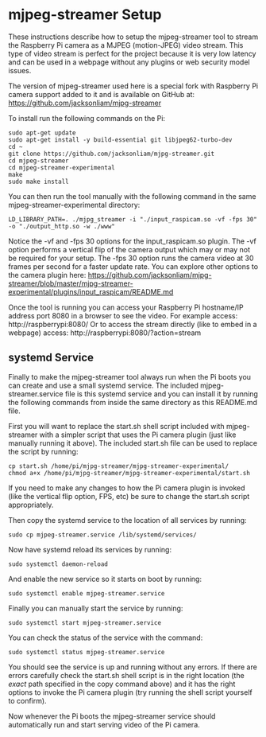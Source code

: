 # mjpeg-streamer Setup

These instructions describe how to setup the mjpeg-streamer tool to stream the
Raspberry Pi camera as a MJPEG (motion-JPEG) video stream.  This type of video
stream is perfect for the project because it is very low latency and can be
used in a webpage without any plugins or web security model issues.

The version of mjpeg-streamer used here is a special fork with Raspberry Pi
camera support added to it and is available on GitHub at: https://github.com/jacksonliam/mjpg-streamer

To install run the following commands on the Pi:

    sudo apt-get update
    sudo apt-get install -y build-essential git libjpeg62-turbo-dev
    cd ~
    git clone https://github.com/jacksonliam/mjpg-streamer.git
    cd mjpeg-streamer
    cd mjpeg-streamer-experimental
    make
    sudo make install

You can then run the tool manually with the following command in the same
mjpeg-streamer-experimental directory:

    LD_LIBRARY_PATH=. ./mjpg_streamer -i "./input_raspicam.so -vf -fps 30" -o "./output_http.so -w ./www"

Notice the -vf and -fps 30 options for the input_raspicam.so plugin.  The -vf
option performs a vertical flip of the camera output which may or may not be required
for your setup.  The -fps 30 option runs the camera video at 30 frames per second
for a faster update rate.  You can explore other options to the camera plugin
here: https://github.com/jacksonliam/mjpg-streamer/blob/master/mjpg-streamer-experimental/plugins/input_raspicam/README.md

Once the tool is running you can access your Raspberry Pi hostname/IP address
port 8080 in a browser to see the video.  For example access: http://raspberrypi:8080/
Or to access the stream directly (like to embed in a webpage) access: http://raspberrypi:8080/?action=stream

## systemd Service

Finally to make the mjpeg-streamer tool always run when the Pi boots you can create
and use a small systemd service.  The included mjpeg-streamer.service file is this
systemd service and you can install it by running the following commands from inside
the same directory as this README.md file.

First you will want to replace the start.sh shell script included with mjpeg-streamer
with a simpler script that uses the Pi camera plugin (just like manually running it
above).  The included start.sh file can be used to replace the script by running:

    cp start.sh /home/pi/mjpg-streamer/mjpg-streamer-experimental/
    chmod a+x /home/pi/mjpg-streamer/mjpg-streamer-experimental/start.sh

If you need to make any changes to how the Pi camera plugin is invoked (like the
vertical flip option, FPS, etc) be sure to change the start.sh script appropriately.

Then copy the systemd service to the location of all services by running:

    sudo cp mjpeg-streamer.service /lib/systemd/services/

Now have systemd reload its services by running:

    sudo systemctl daemon-reload

And enable the new service so it starts on boot by running:

    sudo systemctl enable mjpeg-streamer.service

Finally you can manually start the service by running:

    sudo systemctl start mjpeg-streamer.service

You can check the status of the service with the command:

    sudo systemctl status mjpeg-streamer.service

You should see the service is up and running without any errors.  If there are errors
carefully check the start.sh shell script is in the right location (the _exact_ path
specified in the copy command above) and it has the right options to invoke the Pi
camera plugin (try running the shell script yourself to confirm).

Now whenever the Pi boots the mjpeg-streamer service should automatically run and
start serving video of the Pi camera.
